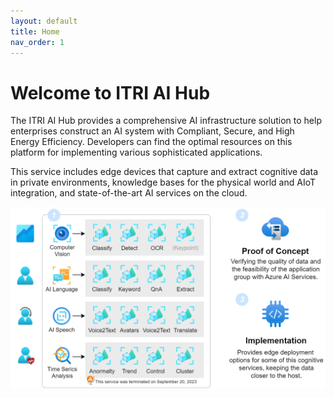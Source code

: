 ```yaml
---
layout: default
title: Home
nav_order: 1
---
```


# Welcome to ITRI AI Hub

The ITRI AI Hub provides a comprehensive AI infrastructure solution to help enterprises construct an AI system with Compliant, Secure, and High Energy Efficiency. Developers can find the optimal resources on this platform for implementing various sophisticated applications. 

This service includes edge devices that capture and extract cognitive data in private environments, knowledge bases for the physical world and AIoT integration, and state-of-the-art AI services on the cloud.

<center>
  <img src="./assets/images/framework.png" width="720"/>
</center>